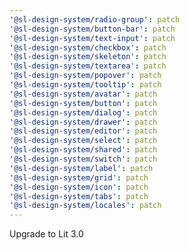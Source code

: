```yaml
---
'@sl-design-system/radio-group': patch
'@sl-design-system/button-bar': patch
'@sl-design-system/text-input': patch
'@sl-design-system/checkbox': patch
'@sl-design-system/skeleton': patch
'@sl-design-system/textarea': patch
'@sl-design-system/popover': patch
'@sl-design-system/tooltip': patch
'@sl-design-system/avatar': patch
'@sl-design-system/button': patch
'@sl-design-system/dialog': patch
'@sl-design-system/drawer': patch
'@sl-design-system/editor': patch
'@sl-design-system/select': patch
'@sl-design-system/shared': patch
'@sl-design-system/switch': patch
'@sl-design-system/label': patch
'@sl-design-system/grid': patch
'@sl-design-system/icon': patch
'@sl-design-system/tabs': patch
'@sl-design-system/locales': patch
---
```


Upgrade to Lit 3.0
